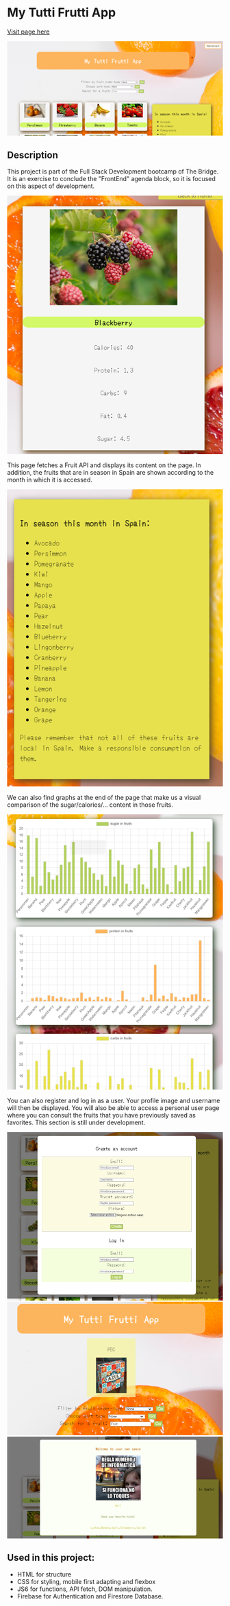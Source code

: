 # My Tutti Frutti App

[Visit page here](https://cristinamateo.github.io/mytuttifruttiApp/)

![First look](./assets/readme/readme1.png)

## Description

This project is part of the Full Stack Development bootcamp of The Bridge. It is an exercise to conclude the "FrontEnd" agenda block, so it is focused on this aspect of development.


![Indv card](./assets/readme/readme3.png)

This page fetches a Fruit API and displays its content on the page. In addition, the fruits that are in season in Spain are shown according to the month in which it is accessed. 


![Season](./assets/readme/readme2.png)


We can also find graphs at the end of the page that make us a visual comparison of the sugar/calories/... content in those fruits.

![Charts](./assets/readme/readme4.png)

You can also register and log in as a user. Your profile image and username will then be displayed. You will also be able to access a personal user page where you can consult the fruits that you have previously saved as favorites. This section is still under development.

![Forms](./assets/readme/readme5.png)
![userdata](./assets/readme/readme6.png)
![userdata](./assets/readme/readme8.png)


## Used in this project:

- HTML for structure
- CSS for styling, mobile first adapting and flexbox
- JS6 for  functions, API fetch, DOM manipulation.
- Firebase for Authentication and Firestore Database.
